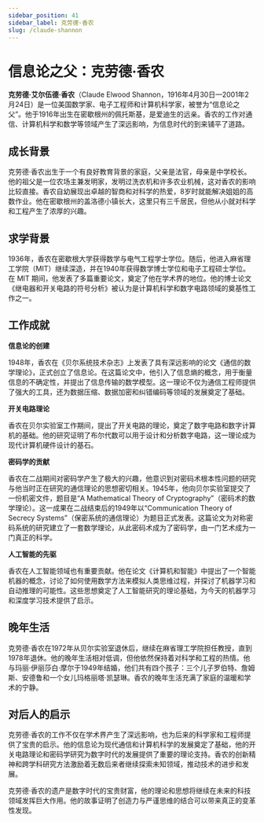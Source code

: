 ```yaml
---
sidebar_position: 41
sidebar_label: 克劳德·香农
slug: /claude-shannon
---
```


# 信息论之父：克劳德·香农

**克劳德·艾尔伍德·香农**（Claude Elwood Shannon，1916年4月30日—2001年2月24日）是一位美国数学家、电子工程师和计算机科学家，被誉为“信息论之父”。他于1916年出生在密歇根州的佩托斯基，是爱迪生的远亲。香农的工作对通信、计算机科学和数学等领域产生了深远影响，为信息时代的到来铺平了道路。

## 成长背景

克劳德·香农出生于一个有良好教育背景的家庭，父亲是法官，母亲是中学校长。他的祖父是一位农场主兼发明家，发明过洗衣机和许多农业机械，这对香农的影响比较直接。香农自幼展现出卓越的智商和对科学的热爱，8岁时就能解决姐姐的高数作业。他在密歇根州的盖洛德小镇长大，这里只有三千居民，但他从小就对科学和工程产生了浓厚的兴趣。

## 求学背景

1936年，香农在密歇根大学获得数学与电气工程学士学位。随后，他进入麻省理工学院（MIT）继续深造，并在1940年获得数学博士学位和电子工程硕士学位。在 MIT 期间，他发表了多篇重要论文，奠定了他在学术界的地位。他的博士论文《继电器和开关电路的符号分析》被认为是计算机科学和数字电路领域的奠基性工作之一。

## 工作成就

**信息论的创建**

1948年，香农在《贝尔系统技术杂志》上发表了具有深远影响的论文《通信的数学理论》，正式创立了信息论。在这篇论文中，他引入了信息熵的概念，用于衡量信息的不确定性，并提出了信息传输的数学模型。这一理论不仅为通信工程师提供了强大的工具，还为数据压缩、数据加密和纠错编码等领域的发展奠定了基础。

**开关电路理论**

香农在贝尔实验室工作期间，提出了开关电路的理论，奠定了数字电路和数字计算机的基础。他的研究证明了布尔代数可以用于设计和分析数字电路，这一理论成为现代计算机硬件设计的基石。

**密码学的贡献**

香农在二战期间对密码学产生了极大的兴趣，他意识到对密码术根本性问题的研究与他当时正在研究的通信理论的思想密切相关。1945年，他向贝尔实验室提交了一份机密文件，题目是“A Mathematical Theory of Cryptography”（密码术的数学理论）。这一成果在二战结束后的1949年以“Communication Theory of Secrecy Systems”（保密系统的通信理论）为题目正式发表。这篇论文为对称密码系统的研究建立了一套数学理论，从此密码术成为了密码学，由一门艺术成为一门真正的科学。

**人工智能的先驱**

香农在人工智能领域也有重要贡献。他在论文《计算机和智能》中提出了一个智能机器的概念，讨论了如何使用数学方法来模拟人类思维过程，并探讨了机器学习和自动推理的可能性。这些思想奠定了人工智能研究的理论基础，为今天的机器学习和深度学习技术提供了启示。

## 晚年生活

克劳德·香农在1972年从贝尔实验室退休后，继续在麻省理工学院担任教授，直到1978年退休。他的晚年生活相对低调，但他依然保持着对科学和工程的热情。他与玛丽·伊丽莎白·摩尔于1949年结婚，他们共有四个孩子：三个儿子罗伯特、詹姆斯、安德鲁和一个女儿玛格丽塔·凯瑟琳。香农的晚年生活充满了家庭的温暖和学术的宁静。

## 对后人的启示

克劳德·香农的工作不仅在学术界产生了深远影响，也为后来的科学家和工程师提供了宝贵的启示。他的信息论为现代通信和计算机科学的发展奠定了基础，他的开关电路理论和密码学研究为数字时代的发展提供了重要的理论支持。香农的创新精神和跨学科研究方法激励着无数后来者继续探索未知领域，推动技术的进步和发展。

克劳德·香农的遗产是数字时代的宝贵财富，他的理论和思想将继续在未来的科技领域发挥巨大作用。他的故事证明了创造力与严谨思维的结合可以带来真正的变革性发现。
